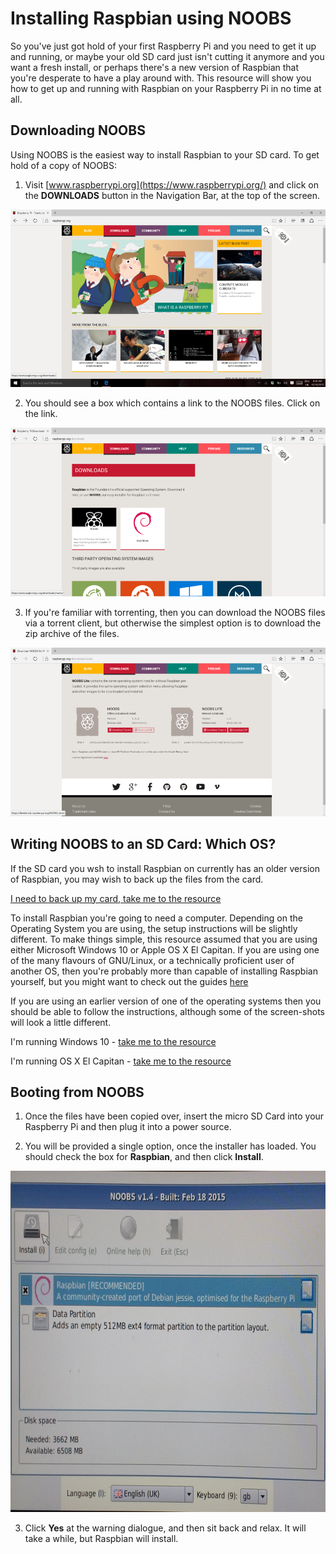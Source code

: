 # Installing Raspbian using NOOBS

So you've just got hold of your first Raspberry Pi and you need to get it up and running, or maybe your old SD card just isn't cutting it anymore and you want a fresh install, or perhaps there's a new version of Raspbian that you're desperate to have a play around with. This resource will show you how to get up and running with Raspbian on your Raspberry Pi in no time at all.

## Downloading NOOBS

Using NOOBS is the easiest way to install Raspbian to your SD card. To get hold of a copy of NOOBS:

1. Visit [www.raspberrypi.org](https://www.raspberrypi.org/) and click on the **DOWNLOADS** button in the Navigation Bar, at the top of the screen.

  ![Site Home](images/siteHome.png)

2. You should see a box which contains a link to the NOOBS files. Click on the link.

  ![NOOBS1](images/noobs1.png)

3. If you're familiar with torrenting, then you can download the NOOBS files via a torrent client, but otherwise the simplest option is to download the zip archive of the files.

  ![NOOBS2](images/noobs2.png)

## Writing NOOBS to an SD Card: Which OS?

If the SD card you wsh to install Raspbian on currently has an older version of Raspbian, you may wish to back up the files from the card.

[I need to back up my card, take me to the resource](backup.md)

To install Raspbian you're going to need a computer. Depending on the Operating System you are using, the setup instructions will be slightly different. To make things simple, this resource assumed that you are using either Microsoft Windows 10 or Apple OS X El Capitan. If you are using one of the many flavours of GNU/Linux, or a technically proficient user of another OS, then you're probably more than capable of installing Raspbian yourself, but you might want to check out the guides [here](https://www.raspberrypi.org/documentation/installation/installing-images/)

If you are using an earlier version of one of the operating systems then you should be able to follow the instructions, although some of the screen-shots will look a little different.

I'm running Windows 10 - [take me to the resource](windows.md)

I'm running OS X El Capitan - [take me to the resource](elcapitan.md)

## Booting from NOOBS

1. Once the files have been copied over, insert the micro SD Card into your Raspberry Pi and then plug it into a power source.

2. You will be provided a single option, once the installer has loaded. You should check the box for **Raspbian**, and then click **Install**.

![install](images/install.png)

3. Click **Yes** at the warning dialogue, and then sit back and relax. It will take a while, but Raspbian will install.


